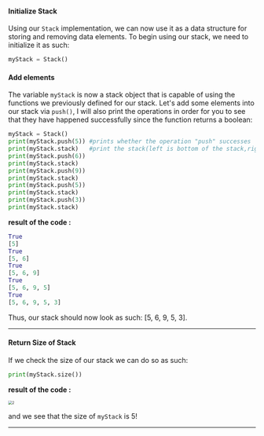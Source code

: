 #### Initialize Stack

Using our `Stack` implementation, we can now use it as a data structure for storing and removing data elements. To begin using our stack, we need to initialize it as such:

```python
myStack = Stack()
```

#### Add elements

The variable `myStack` is now a stack object that is capable of using the functions we previously defined for our stack. Let's add some elements into our stack via `push()`, I will also print the operations in order for you to see that they have happened successfully since the function returns a boolean:

```python
myStack = Stack()
print(myStack.push(5)) #prints whether the operation "push" successes
print(myStack.stack)   #print the stack(left is bottom of the stack,right is the top of stack)
print(myStack.push(6)) 
print(myStack.stack)
print(myStack.push(9)) 
print(myStack.stack)
print(myStack.push(5)) 
print(myStack.stack)
print(myStack.push(3)) 
print(myStack.stack)
```

**result of the code :**

```python
True
[5]
True
[5, 6]
True
[5, 6, 9]
True
[5, 6, 9, 5]
True
[5, 6, 9, 5, 3]
```

Thus, our stack should now look as such: [5, 6, 9, 5, 3].

---

#### Return Size of Stack

If we check the size of our stack we can do so as such:

```python
print(myStack.size())   
```

**result of the code :**

<img src="https://projectbit.s3-us-west-1.amazonaws.com/darlene/labs/stacks2.jpg" alt="2" style="zoom:50%;" />

and we see that the size of `myStack` is 5!

---


